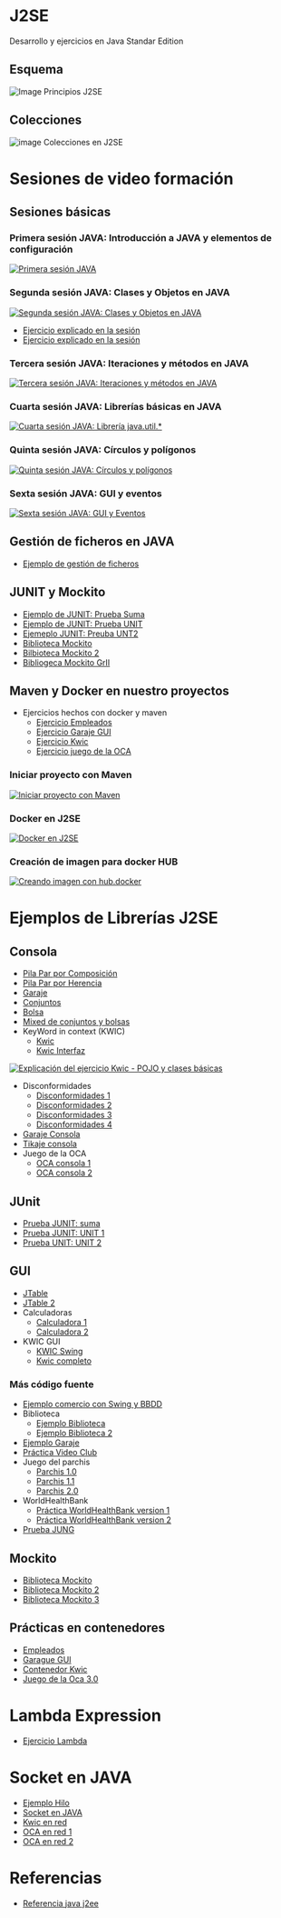 # J2SE
Desarrollo y ejercicios en Java Standar Edition

## Esquema
![Image Principios J2SE](https://i.pinimg.com/originals/4c/02/09/4c0209e67b222509e094018cfdeca04e.jpg)

## Colecciones
![image Colecciones en J2SE](https://i.pinimg.com/originals/ca/ff/64/caff64b0af5ca89b0ee44b8976174b4b.jpg)

# Sesiones de video formación

## Sesiones básicas
### Primera sesión JAVA: Introducción a JAVA y elementos de configuración
[![Primera sesión JAVA](https://img.youtube.com/vi/xc2O2PPW7Fc/0.jpg)](https://youtu.be/xc2O2PPW7Fc "Primera Sesión JAVA")
### Segunda sesión JAVA: Clases y Objetos en JAVA
[![Segunda sesión JAVA: Clases y Objetos en JAVA](https://img.youtube.com/vi/UlGpy_uv2vA/0.jpg)](https://youtu.be/UlGpy_uv2vA "Segunda sesión JAVA")

* [Ejercicio explicado en la sesión](Basico/Pilas-Conjuntos-Bolsas/PilaInterfazHerencia/)
* [Ejercicio explicado en la sesión](Basico/Pilas-Conjuntos-Bolsas/PilaInterfazComposicion/)
### Tercera sesión JAVA: Iteraciones y métodos en JAVA
[![Tercera sesión JAVA: Iteraciones y métodos en JAVA](https://img.youtube.com/vi/INCgwmXUbAY/0.jpg)](https://youtu.be/INCgwmXUbAY "Tercera sesión JAVA")

### Cuarta sesión JAVA: Librerías básicas en JAVA
[![Cuarta sesión JAVA: Librería java.util.*](https://img.youtube.com/vi/kWu-xuQNLrE/0.jpg)](https://youtu.be/kWu-xuQNLrE "Cuarta sesión JAVA")

### Quinta sesión JAVA: Círculos y polígonos
[![Quinta sesión JAVA: Círculos y polígonos](https://img.youtube.com/vi/YAg5N-1KL-M/0.jpg)](https://youtu.be/YAg5N-1KL-M "Quinta sesión JAVA")

### Sexta sesión JAVA: GUI y eventos
[![Sexta sesión JAVA: GUI y Eventos](https://img.youtube.com/vi/nuQmnEfASx8/0.jpg)](https://youtu.be/nuQmnEfASx8 "Sexta sesión JAVA")

## Gestión de ficheros en JAVA
* [Ejemplo de gestión de ficheros](Basico/EjemploIO/)

## JUNIT y Mockito
* [Ejemplo de JUNIT: Prueba Suma](JUnit/PruebaSuma/)
* [Ejemplo de JUNIT: Prueba UNIT](JUnit/PruebaUnit/)
* [Ejemeplo JUNIT: Preuba UNT2](JUnit/PruebaUnit2/)
* [Biblioteca Mockito](Mockito/BibliotecaMockito/)
* [Bilbioteca Mockito 2](Mockito/BibliotecaMockito2/)
* [Bibliogeca Mockito GrII](Mockito/BibliotecaMockitoGrII/)

## Maven y Docker en nuestro proyectos

* Ejercicios hechos con docker y maven
    * [Ejercicio Empleados](Maven-Docker/empleados/)
    * [Ejercicio Garaje GUI](Maven-Docker/garajeGUI/)
    * [Ejercicio Kwic](Maven-Docker/kwic/)
    * [Ejercicio juego de la OCA](Maven-Docker/Oca_v3/)

### Iniciar proyecto con Maven
[![Iniciar proyecto con Maven](https://img.youtube.com/vi/ixDpEA3a3Mc/0.jpg)](https://youtu.be/ixDpEA3a3Mc "Iniciando con Maven")

### Docker en J2SE
[![Docker en J2SE](https://img.youtube.com/vi/o0ZjWwKTCQU/0.jpg)](https://youtu.be/o0ZjWwKTCQU "Docker en J2SE")

### Creación de imagen para docker HUB
[![Creando imagen con hub.docker](https://img.youtube.com/vi/uTHX32d6Jdg/0.jpg)](https://youtu.be/uTHX32d6Jdg "Imagen en docker HUB")

# Ejemplos de Librerías J2SE

## Consola
* [Pila Par por Composición](Basico/Pilas-Conjuntos-Bolsas/PilaInterfazComposicion/)
* [Pila Par por Herencia](Basico/Pilas-Conjuntos-Bolsas/PilaInterfazHerencia/)
* [Garaje](Basico/garaje/)
* [Conjuntos](Basico/Pilas-Conjuntos-Bolsas/Conjunto/)
* [Bolsa](Basico/Pilas-Conjuntos-Bolsas/Bolsa/)
* [Mixed de conjuntos y bolsas](Basico/Pilas-Conjuntos-Bolsas/prPilaAlef/)
* KeyWord in context (KWIC)
    * [Kwic](Basico/KWIC-Consola/kwic/)
    * [Kwic Interfaz](Basico/KWIC-Consola/prKWIC/)

[![Explicación del ejercicio Kwic - POJO y clases básicas](https://img.youtube.com/vi/OKY45M3OGLY/0.jpg)](https://youtu.be/OKY45M3OGLY "Kwic POJO y clases básicas")
* Disconformidades
    * [Disconformidades 1](Basico/Disconformidades/Disconformidades_j2se/)
    * [Disconformidades 2](Basico/Disconformidades/disconformidades_j2se2/)
    * [Disconformidades 3](Basico/Disconformidades/Disconformidades_grego/)
    * [Disconformidades 4](Basico/Disconformidades/Disconformidades_Maria/)
* [Garaje Consola](Basico/garaje/)
* [Tikaje consola](Basico/Tikaje/)
* Juego de la OCA
    * [OCA consola 1](Basico/OCA/OCA-v1/)
    * [OCA consola 2](Basico/OCA/Oca_v2/)

## JUnit
* [Prueba JUNIT: suma](JUnit/PruebaSuma/)
* [Prueba JUNIT: UNIT 1](JUnit/PruebaUnit/)
* [Prueba UNIT: UNIT 2](JUnit/PruebaUnit2/)

## GUI
* [JTable](GUI/JTable/)
* [JTable 2](GUI/JTableEjemplo/)
* Calculadoras
    * [Calculadora 1](GUI/CalculadoraFlowLayout/)
    * [Calculadora 2](GUI/CalculadoraGridLayout/)
* KWIC GUI
    * [KWIC Swing](GUI/KWIC/Kwic%20Interfaz/)
    * [Kwic completo](GUI/KWIC/KwicCompeto/)

### Más código fuente
* [Ejemplo comercio con Swing y BBDD](GUI/comercio/)
* Biblioteca
    * [Ejemplo Biblioteca](GUI/Biblioteca/)
    * [Ejemplo Biblioteca 2](GUI/Gestion_Biblioteca/)
* [Ejemplo Garaje](GUI/garaje/)
* [Práctica Video Club](GUI/PracticaVideoClub/)
* Juego del parchis
    * [Parchis 1.0](GUI/Parchis/Parchis%201.0/)
    * [Parchis 1.1](GUI/Parchis/Parchis%201.1/)
    * [Parchis 2.0](GUI/Parchis/Parchis%202.0/)
* WorldHealthBank
    * [Práctica WorldHealthBank version 1](GUI/WorldHealthBank/WorldHealthBank1/)
    * [Práctica WorldHealthBank version 2](GUI/WorldHealthBank/WorldHealthBank2/)
* [Prueba JUNG](GUI/PruebaJUNG/)

## Mockito
* [Biblioteca Mockito](Mockito/BibliotecaMockito/)
* [Biblioteca Mockito 2](Mockito/BibliotecaMockito2/)
* [Biblioteca Mockito 3](Mockito/BibliotecaMockitoGrII/)
## Prácticas en contenedores
* [Empleados](MavenDocker/empleados/)
* [Garague GUI](MavenDocker/garajeGUI/)
* [Contenedor Kwic](MavenDocker/kwic/)
* [Juego de la Oca 3.0](MavenDocker/Oca_v3/)

# Lambda Expression
* [Ejercicio Lambda](MavenDocker/lambda-expression/)
# Socket en JAVA
* [Ejemplo Hilo](Socket-Threads/Thread/)
* [Socket en JAVA](Socket-Threads/PruebaSocket/)
* [Kwic en red](Socket-Threads/KwicNet/)
* [OCA en red 1](Socket-Threads/Oca-Thread/Oca_v3/)
* [OCA en red 2](Socket-Threads/Oca-Thread/OcaEnRed/)

# Referencias
* [Referencia java j2ee](https://docs.oracle.com/javaee/7/tutorial/index.html)
